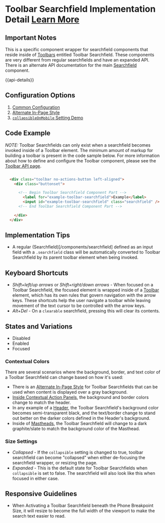 # Toolbar Searchfield Implementation Detail [Learn More](#)

## Important Notes

This is a specific component wrapper for searchfield components that reside inside of [Toolbars](/components/toolbar/) entitled Toolbar Searchfield.  These components are very different from regular searchfields and have an expanded API.  There is an alternate API documentation for the main [Searchfield](/components/searchfield) component.

{{api-details}}

## Configuration Options

1. [Common Configuration](/components/toolbarsearchfield/example-index.html)
2. [Alternate In-Page Style](/components/toolbarsearchfield/example-alternate-style.html)
3. [`collapsibleOnMobile` Setting Demo](/components/toolbarsearchfield/example-collapsible-on-mobile.html)

## Code Example

*NOTE:* Toolbar Searchfields can only exist when a searchfield becomes invoked inside of a Toolbar element.  The minimum amount of markup for building a toolbar is present in the code sample below.  For more information about how to define and configure the Toolbar component, please see the [Toolbar API page](/components/toolbar/).

```html

  <div class="toolbar no-actions-button left-aligned">
    <div class="buttonset">

      <!-- Begin Toolbar Searchfield Component Part -->
        <label for="example-toolbar-searchfield">Example</label>
        <input id="example-toolbar-searchfield" class="searchfield" />
      <!-- End Toolbar Searchfield Component Part -->

    </div>
  </div>


```

## Implementation Tips

- A regular (Searchfield)[/components/searchfield] defined as an input field with a `.searchfield` class will be automatically converted to Toolbar Searchfield by its parent toolbar element when being invoked.


## Keyboard Shortcuts

- *Shift+left/up arrows* or *Shift+right/down arrows* - When focused on a Toolbar Searchfield, the focused element is wrapped inside of a [Toolbar](/components/toolbar) element, which has its own rules that govern navigation with the arrow keys.  These shortcuts help the user navigate a toolbar while leaving movement of the text cursor to be controlled with the arrow keys.
- *Alt+Del* - On a `clearable` searchfield, pressing this will clear its contents.


## States and Variations

- Disabled
- Enabled
- Focused

### Contextual Colors

There are several scenarios where the background, border, and text color of a Toolbar Searchfield can change based on how it's used:

- There is an [Alternate In-Page Style](/components/toolbarsearchfield/example-alternate-style) for Toolbar Searchfields that can be used when content is displayed over a gray background.
- [Inside Contextual Action Panels](/components/toolbarsearchfield/example-inside-contextual-panel.html), the background and border colors change to match the header.
- In any example of a [Header](/components/header), the Toolbar Searchfield's background color becomes semi-transparent black, and the text/border change to stand out better on the darker colors defined in the Header's background.
- Inside of [Mastheads](/components/masthead), the Toolbar Searchfield will change to a dark graphite/slate to match the background color of the Masthead.

### Size Settings

- *Collapsed* - If the `collapsible` setting is changed to true, toolbar searchfield can become "collapsed" when either de-focusing the searchfield wrapper, or resizing the page.
- *Expanded* - This is the default state for Toolbar Searchfields when `collapsible` is set to false.  The searchfield will also look like this when focused in either case.

## Responsive Guidelines

- When Activating a Toolbar Searchfield beneath the Phone Breakpoint Size, it will resize to become the full width of the viewport to make the search text easier to read.
